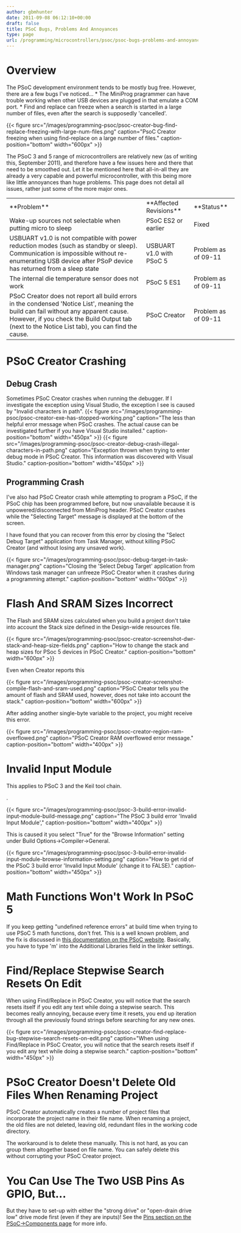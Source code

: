 ```yaml
---
author: gbmhunter
date: 2011-09-08 06:12:10+00:00
draft: false
title: PSoC Bugs, Problems And Annoyances
type: page
url: /programming/microcontrollers/psoc/psoc-bugs-problems-and-annoyances
---
```


# Overview

The PSoC development environment tends to be mostly bug free. However, there are a few bugs I've noticed...  * The MiniProg pragrammer can have trouble working when other USB devices are plugged in that emulate a COM port.  * Find and replace can freeze when a search is started in a large number of files, even after the search is supposedly 'cancelled'.

{{< figure src="/images/programming-psoc/psoc-creator-bug-find-replace-freezing-with-large-num-files.png" caption="PsoC Creator freezing when using find-replace on a large number of files." caption-position="bottom" width="600px" >}}

The PSoC 3 and 5 range of microcontrollers are relatively new (as of writing this, September 2011), and therefore have a few issues here and there that need to be smoothed out. Let it be mentioned here that all-in-all they are already a very capable and powerful microcontroller, with this being more like little annoyances than huge problems. This page does not detail all issues, rather just some of the more major ones.

<table style="width: 600px;" border="0" class="aligncenter" ><tbody ><tr >
<td >**Problem**
</td>
<td >**Affected Revisions**
</td>
<td >**Status**
</td></tr><tr >
<td >Wake-up sources not selectable when putting micro to sleep
</td>
<td >PSoC ES2 or earlier
</td>
<td >Fixed
</td></tr><tr >
<td >USBUART v1.0 is not compatible with power reduction modes (such as standby or sleep). Communication is impossible without re-enumerating USB device after PSoP device has returned from a sleep state
</td>
<td >USBUART v1.0 with PSoC 5
</td>
<td >Problem as of 09-11
</td></tr><tr >
<td >The internal die temperature sensor does not work
</td>
<td >PSoC 5 ES1
</td>
<td >Problem as of 09-11
</td></tr><tr >
<td >PSoC Creator does not report all build errors in the condensed 'Notice List', meaning the build can fail without any apparent cause. However, if you check the Build Output tab (next to the Notice List tab), you can find the cause.
</td>
<td >PSoC Creator
</td>
<td >Problem as of 09-11
</td></tr></tbody></table>

# PSoC Creator Crashing

## Debug Crash

Sometimes PSoC Creator crashes when running the debugger. If I investigate the exception using Visual Studio, the exception I see is caused by "Invalid characters in path". {{< figure src="/images/programming-psoc/psoc-creator-exe-has-stopped-working.png" caption="The less than helpful error message when PSoC crashes. The actual cause can be investigated further if you have Visual Studio installed." caption-position="bottom" width="450px" >}} {{< figure src="/images/programming-psoc/psoc-creator-debug-crash-illegal-characters-in-path.png" caption="Exception thrown when trying to enter debug mode in PSoC Creator. This information was discovered with Visual Studio." caption-position="bottom" width="450px" >}}

## Programming Crash

I've also had PSoC Creator crash while attempting to program a PSoC, if the PSoC chip has been programmed before, but now unavailable because it is unpowered/disconnected from MiniProg header. PSoC Creator crashes while the "Selecting Target" message is displayed at the bottom of the screen.

I have found that you can recover from this error by closing the "Select Debug Target" application from Task Manager, without killing PSoC Creator (and without losing any unsaved work).

{{< figure src="/images/programming-psoc/psoc-debug-target-in-task-manager.png" caption="Closing the 'Select Debug Target' application from Windows task manager can unfreeze PSoC Creator when it crashes during a programming attempt." caption-position="bottom" width="600px" >}}

# Flash And SRAM Sizes Incorrect

The Flash and SRAM sizes calculated when you build a project don't take into account the Stack size defined in the Design-wide resources file.

{{< figure src="/images/programming-psoc/psoc-creator-screenshot-dwr-stack-and-heap-size-fields.png" caption="How to change the stack and heap sizes for PSoc 5 devices in PSoC Creator." caption-position="bottom" width="600px" >}}

Even when Creator reports this

{{< figure src="/images/programming-psoc/psoc-creator-screenshot-compile-flash-and-sram-used.png" caption="PSoC Creator tells you the amount of flash and SRAM used, however, does not take into account the stack." caption-position="bottom" width="600px" >}}

After adding another single-byte variable to the project, you might receive this error.

{{< figure src="/images/programming-psoc/psoc-creator-region-ram-overflowed.png" caption="PSoC Creator RAM overflowed error message." caption-position="bottom" width="400px" >}}

# Invalid Input Module

This applies to PSoC 3 and the Keil tool chain.

.

{{< figure src="/images/programming-psoc/psoc-3-build-error-invalid-input-module-build-message.png" caption="The PSoC 3 build error 'Invalid Input Module'," caption-position="bottom" width="400px" >}}

This is caused it you select "True" for the "Browse Information" setting under Build Options->Compiler->General.

{{< figure src="/images/programming-psoc/psoc-3-build-error-invalid-input-module-browse-information-setting.png" caption="How to get rid of the PSoC 3 build error 'Invalid Input Module' (change it to FALSE)." caption-position="bottom" width="450px" >}}

# Math Functions Won't Work In PSoC 5

If you keep getting "undefined reference errors" at build time when trying to use PSoC 5 math functions, don't fret. This is a well known problem, and the fix is discussed in [this documentation on the PSoC website](http://www.cypress.com/?rID=42838). Basically, you have to type 'm' into the Additional Libraries field in the linker settings.

# Find/Replace Stepwise Search Resets On Edit

When using Find/Replace in PSoC Creator, you will notice that the search resets itself if you edit any text while doing a stepwise search. This becomes really annoying, because every time it resets, you end up iteration through all the previously found strings before searching for any new ones.

{{< figure src="/images/programming-psoc/psoc-creator-find-replace-bug-stepwise-search-resets-on-edit.png" caption="When using Find/Replace in PSoC Creator, you will notice that the search resets itself if you edit any text while doing a stepwise search." caption-position="bottom" width="450px" >}}

# PSoC Creator Doesn't Delete Old Files When Renaming Project

PSoC Creator automatically creates a number of project files that incorporate the project name in their file name. When renaming a project, the old files are not deleted, leaving old, redundant files in the working code directory.

The workaround is to delete these manually. This is not hard, as you can group them altogether based on file name. You can safely delete this without corrupting your PSoC Creator project.

# You Can Use The Two USB Pins As GPIO, But...

But they have to set-up with either the "strong drive" or "open-drain drive low" drive mode first (even if they are inputs)! See the [Pins section on the PSoC->Components page](http://blog.mbedded.ninja/programming/microcontrollers/psoc/components#pins) for more info.
